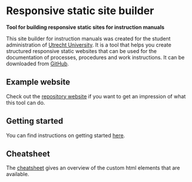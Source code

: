 # Responsive static site builder
**Tool for building responsive static sites for instruction manuals**

This site builder for instruction manuals was created for the student administration of [Utrecht University](https://www.uu.nl/). It is a tool that helps you create structured responsive static websites that can be used for the documentation of processes, procedures and work instructions. It can be downloaded from [GitHub](https://github.com/lcvriend/responsive_static_site_builder).

## Example website
Check out the [repository website](https://lcvriend.github.io/responsive_static_site_builder/index.html) if you want to get an impression of what this tool can do.

## Getting started
You can find instructions on getting started [here](https://lcvriend.github.io/responsive_static_site_builder/home/getting_started.html).

## Cheatsheet
The [cheatsheet](https://lcvriend.github.io/responsive_static_site_builder/home/cheatsheet.html) gives an overview of the custom html elements that are available.
